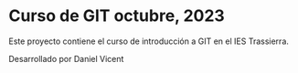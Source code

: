 # Curso de GIT octubre, 2023

Este proyecto contiene el curso de introducción a GIT en el IES Trassierra.

Desarrollado por Daniel Vicent
